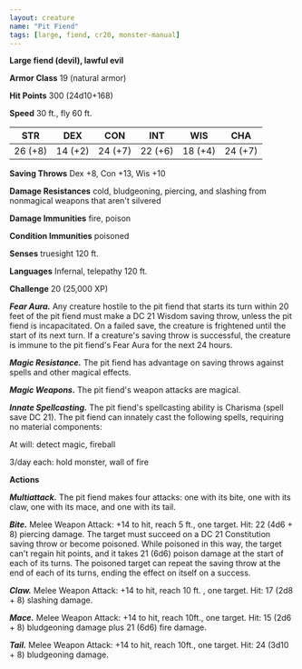 ```yaml
---
layout: creature
name: "Pit Fiend"
tags: [large, fiend, cr20, monster-manual]
---
```


**Large fiend (devil), lawful evil**

**Armor Class** 19 (natural armor)

**Hit Points** 300 (24d10+168)

**Speed** 30 ft., fly 60 ft.

|   STR   |   DEX   |   CON   |   INT   |   WIS   |   CHA   |
|:-----:|:-----:|:-----:|:-----:|:-----:|:-----:|
| 26 (+8) | 14 (+2) | 24 (+7) | 22 (+6) | 18 (+4) | 24 (+7) |

**Saving Throws** Dex +8, Con +13, Wis +10

**Damage Resistances** cold, bludgeoning, piercing, and slashing from nonmagical weapons that aren't silvered

**Damage Immunities** fire, poison

**Condition Immunities** poisoned

**Senses** truesight 120 ft.

**Languages** Infernal, telepathy 120 ft.

**Challenge** 20 (25,000 XP)

***Fear Aura.*** Any creature hostile to the pit fiend that starts its turn within 20 feet of the pit fiend must make a DC 21 Wisdom saving throw, unless the pit fiend is incapacitated. On a failed save, the creature is frightened until the start of its next turn. If a creature's saving throw is successful, the creature is immune to the pit fiend's Fear Aura for the next 24 hours.

***Magic Resistance.*** The pit fiend has advantage on saving throws against spells and other magical effects.

***Magic Weapons.*** The pit fiend's weapon attacks are magical.

***Innate Spellcasting.*** The pit fiend's spellcasting ability is Charisma (spell save DC 21). The pit fiend can innately cast the following spells, requiring no material components: 

At will: detect magic, fireball

3/day each: hold monster, wall of fire

**Actions**

***Multiattack.*** The pit fiend makes four attacks: one with its bite, one with its claw, one with its mace, and one with its tail.

***Bite.*** Melee Weapon Attack: +14 to hit, reach 5 ft., one target. Hit: 22 (4d6 + 8) piercing damage. The target must succeed on a DC 21 Constitution saving throw or become poisoned. While poisoned in this way, the target can't regain hit points, and it takes 21 (6d6) poison damage at the start of each of its turns. The poisoned target can repeat the saving throw at the end of each of its turns, ending the effect on itself on a success.

***Claw.*** Melee Weapon Attack: +14 to hit, reach 10 ft. , one target. Hit: 17 (2d8 + 8) slashing damage.

***Mace.*** Melee Weapon Attack: +14 to hit, reach 10ft., one target. Hit: 15 (2d6 + 8) bludgeoning damage plus 21 (6d6) fire damage.

***Tail.*** Melee Weapon Attack: +14 to hit, reach 10ft., one target. Hit: 24 (3d10 + 8) bludgeoning damage.

